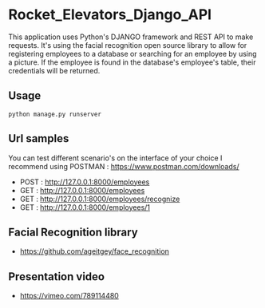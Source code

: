 # Rocket_Elevators_Django_API

This application uses Python's DJANGO framework and REST API to make requests. It's using the facial recognition open source library to allow for registering employees to a database or searching for an employee by using a picture. If the employee is found in the database's employee's table, their credentials will be returned.

## Usage

`python manage.py runserver`

## Url samples 

You can test different scenario's on the interface of your choice
I recommend using POSTMAN : https://www.postman.com/downloads/

- POST : http://127.0.0.1:8000/employees
- GET : http://127.0.0.1:8000/employees
- GET : http://127.0.0.1:8000/employees/recognize
- GET : http://127.0.0.1:8000/employees/1

## Facial Recognition library 

- https://github.com/ageitgey/face_recognition

## Presentation video

- https://vimeo.com/789114480
